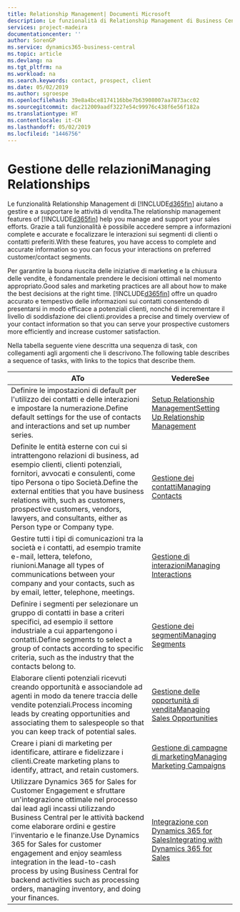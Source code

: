 ```yaml
---
title: Relationship Management| Documenti Microsoft
description: Le funzionalità di Relationship Management di Business Central supportano le attività di vendita e consentono di accedere alle informazioni sui contatti e i potenziali clienti in modo da poter assistere in modo efficiente i clienti.
services: project-madeira
documentationcenter: ''
author: SorenGP
ms.service: dynamics365-business-central
ms.topic: article
ms.devlang: na
ms.tgt_pltfrm: na
ms.workload: na
ms.search.keywords: contact, prospect, client
ms.date: 05/02/2019
ms.author: sgroespe
ms.openlocfilehash: 39e8a4bce8174116bbe7b63908007aa7873acc02
ms.sourcegitcommit: dac212009aadf3227e54c99976c438f6e56f182a
ms.translationtype: HT
ms.contentlocale: it-CH
ms.lasthandoff: 05/02/2019
ms.locfileid: "1446756"
---
```

# <a name="managing-relationships"></a><span data-ttu-id="3436e-103">Gestione delle relazioni</span><span class="sxs-lookup"><span data-stu-id="3436e-103">Managing Relationships</span></span>
<span data-ttu-id="3436e-104">Le funzionalità Relationship Management di [!INCLUDE[d365fin](includes/d365fin_md.md)] aiutano a gestire e a supportare le attività di vendita.</span><span class="sxs-lookup"><span data-stu-id="3436e-104">The relationship management features of [!INCLUDE[d365fin](includes/d365fin_md.md)] help you manage and support your sales efforts.</span></span> <span data-ttu-id="3436e-105">Grazie a tali funzionalità è possibile accedere sempre a informazioni complete e accurate e focalizzare le interazioni sui segmenti di clienti o contatti preferiti.</span><span class="sxs-lookup"><span data-stu-id="3436e-105">With these features, you have access to complete and accurate information so you can focus your interactions on preferred customer/contact segments.</span></span>

<span data-ttu-id="3436e-106">Per garantire la buona riuscita delle iniziative di marketing e la chiusura delle vendite, è fondamentale prendere le decisioni ottimali nel momento appropriato.</span><span class="sxs-lookup"><span data-stu-id="3436e-106">Good sales and marketing practices are all about how to make the best decisions at the right time.</span></span> [!INCLUDE[d365fin](includes/d365fin_md.md)] <span data-ttu-id="3436e-107">offre un quadro accurato e tempestivo delle informazioni sui contatti consentendo di presentarsi in modo efficace a potenziali clienti, nonché di incrementare il livello di soddisfazione dei clienti.</span><span class="sxs-lookup"><span data-stu-id="3436e-107">provides a precise and timely overview of your contact information so that you can serve your prospective customers more efficiently and increase customer satisfaction.</span></span>

<span data-ttu-id="3436e-108">Nella tabella seguente viene descritta una sequenza di task, con collegamenti agli argomenti che li descrivono.</span><span class="sxs-lookup"><span data-stu-id="3436e-108">The following table describes a sequence of tasks, with links to the topics that describe them.</span></span>  

| <span data-ttu-id="3436e-109">A</span><span class="sxs-lookup"><span data-stu-id="3436e-109">To</span></span> | <span data-ttu-id="3436e-110">Vedere</span><span class="sxs-lookup"><span data-stu-id="3436e-110">See</span></span> |
| --- | --- |
|<span data-ttu-id="3436e-111">Definire le impostazioni di default per l'utilizzo dei contatti e delle interazioni e impostare la numerazione.</span><span class="sxs-lookup"><span data-stu-id="3436e-111">Define default settings for the use of contacts and interactions and set up number series.</span></span>|[<span data-ttu-id="3436e-112">Setup Relationship Management</span><span class="sxs-lookup"><span data-stu-id="3436e-112">Setting Up Relationship Management</span></span>](marketing-setup-marketing.md)|
|<span data-ttu-id="3436e-113">Definite le entità esterne con cui si intrattengono relazioni di business, ad esempio clienti, clienti potenziali, fornitori, avvocati e consulenti, come tipo Persona o tipo Società.</span><span class="sxs-lookup"><span data-stu-id="3436e-113">Define the external entities that you have business relations with, such as customers, prospective customers, vendors, lawyers, and consultants, either as Person type or Company type.</span></span>|[<span data-ttu-id="3436e-114">Gestione dei contatti</span><span class="sxs-lookup"><span data-stu-id="3436e-114">Managing Contacts</span></span>](marketing-contacts.md)|
|<span data-ttu-id="3436e-115">Gestire tutti i tipi di comunicazioni tra la società e i contatti, ad esempio tramite e-mail, lettera, telefono, riunioni.</span><span class="sxs-lookup"><span data-stu-id="3436e-115">Manage all types of communications between your company and your contacts, such as by email, letter, telephone, meetings.</span></span>|[<span data-ttu-id="3436e-116">Gestione di interazioni</span><span class="sxs-lookup"><span data-stu-id="3436e-116">Managing Interactions</span></span>](marketing-interactions.md)|
|<span data-ttu-id="3436e-117">Definire i segmenti per selezionare un gruppo di contatti in base a criteri specifici, ad esempio il settore industriale a cui appartengono i contatti.</span><span class="sxs-lookup"><span data-stu-id="3436e-117">Define segments to select a group of contacts according to specific criteria, such as the industry that the contacts belong to.</span></span>|[<span data-ttu-id="3436e-118">Gestione dei segmenti</span><span class="sxs-lookup"><span data-stu-id="3436e-118">Managing Segments</span></span>](marketing-segments.md)|
|<span data-ttu-id="3436e-119">Elaborare clienti potenziali ricevuti creando opportunità e associandole ad agenti in modo da tenere traccia delle vendite potenziali.</span><span class="sxs-lookup"><span data-stu-id="3436e-119">Process incoming leads by creating opportunities and associating them to salespeople so that you can keep track of potential sales.</span></span>|[<span data-ttu-id="3436e-120">Gestione delle opportunità di vendita</span><span class="sxs-lookup"><span data-stu-id="3436e-120">Managing Sales Opportunities</span></span>](marketing-manage-sales-opportunities.md)|
|<span data-ttu-id="3436e-121">Creare i piani di marketing per identificare, attirare e fidelizzare i clienti.</span><span class="sxs-lookup"><span data-stu-id="3436e-121">Create marketing plans to identify, attract, and retain customers.</span></span>|[<span data-ttu-id="3436e-122">Gestione di campagne di marketing</span><span class="sxs-lookup"><span data-stu-id="3436e-122">Managing Marketing Campaigns</span></span>](marketing-campaigns.md)|
|<span data-ttu-id="3436e-123">Utilizzare Dynamics 365 for Sales for Customer Engagement e sfruttare un'integrazione ottimale nel processo dai lead agli incassi utilizzando Business Central per le attività backend come elaborare ordini e gestire l'inventario e le finanze.</span><span class="sxs-lookup"><span data-stu-id="3436e-123">Use Dynamics 365 for Sales for customer engagement and enjoy seamless integration in the lead-to-cash process by using Business Central for backend activities such as processing orders, managing inventory, and doing your finances.</span></span>|[<span data-ttu-id="3436e-124">Integrazione con Dynamics 365 for Sales</span><span class="sxs-lookup"><span data-stu-id="3436e-124">Integrating with Dynamics 365 for Sales</span></span>](marketing-integrate-dynamicscrm.md)|
